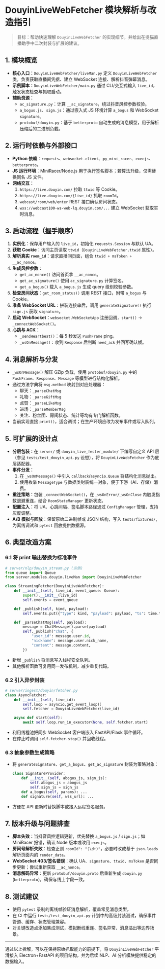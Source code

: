 # DouyinLiveWebFetcher 模块解析与改造指引

> 目标：帮助快速理解 `DouyinLiveWebFetcher` 的实现细节，并给出在提猫直播助手中二次封装与扩展的建议。

## 1. 模块概览
- **核心入口**：`DouyinLiveWebFetcher/liveMan.py` 定义 `DouyinLiveWebFetcher` 类，负责获取直播间凭据、建立 WebSocket 连接、解析抖音弹幕消息。
- **示例脚本**：`DouyinLiveWebFetcher/main.py` 通过 CLI/交互式输入 `live_id`，触发状态检查与抓取启动。
- **辅助资源**：
  - `ac_signature.py`：计算 `__ac_signature`，绕过抖音风控参数校验。
  - `a_bogus.js`、`sign.js`：通过嵌入式 JS 环境计算 `a_bogus` 和 WebSocket `signature`。
  - `protobuf/douyin.py`：基于 `betterproto` 自动生成的消息模型，用于解析压缩后的二进制负载。

## 2. 运行时依赖与外部接口
- **Python 依赖**：`requests`、`websocket-client`、`py_mini_racer`、`execjs`、`betterproto`。
- **JS 运行环境**：MiniRacer/Node.js 用于执行签名脚本；若算法升级，仅需替换同名 JS 文件。
- **网络交互**：
  1. `https://live.douyin.com/` 拉取 `ttwid` 等 Cookie。
  2. `https://live.douyin.com/{live_id}` 抓取 `roomId`。
  3. `webcast/room/web/enter` REST 接口确认房间状态。
  4. `wss://webcast100-ws-web-lq.douyin.com/...` 建立 WebSocket 获取实时消息。

## 3. 启动流程（握手顺序）
1. **实例化**：保存用户输入的 `live_id`，初始化 `requests.Session` 与默认 UA。
2. **获取 Cookie**：访问主页读取 `ttwid`（`DouyinLiveWebFetcher.ttwid` 属性）。
3. **解析真实 `room_id`**：请求直播间页面，组合 `ttwid + msToken + __ac_nonce`。
4. **生成风控参数**：
   - `get_ac_nonce()` 访问首页拿 `__ac_nonce`。
   - `get_ac_signature()` 使用 `ac_signature.py` 计算签名。
   - `get_a_bogus()` 载入 `a_bogus.js` 生成 query 级别校验参数。
5. **检查房间状态**：`get_room_status()` 调用 REST 接口，附带 `a_bogus` 与 Cookie。
6. **准备 WebSocket URL**：拼装连接串后，调用 `generateSignature()` 执行 `sign.js` 获取 `signature`。
7. **启动 WebSocket**：`websocket.WebSocketApp` 注册回调，`start()` -> `_connectWebSocket()`。
8. **心跳与 ACK**：
   - `_sendHeartbeat()`：每 5 秒发送 `PushFrame` ping。
   - `_wsOnMessage()`：收到 `Response` 后判断 `need_ack` 并回写确认帧。

## 4. 消息解析与分发
- `_wsOnMessage()` 解压 GZip 负载，使用 `protobuf/douyin.py` 中的 `PushFrame`、`Response`、`Message` 等模型进行结构化解析。
- 通过方法字典将 `msg.method` 映射到对应处理器：
  - 聊天：`_parseChatMsg`
  - 礼物：`_parseGiftMsg`
  - 点赞：`_parseLikeMsg`
  - 进场：`_parseMemberMsg`
  - 关注、粉丝团、房间状态、统计等均有专门解析函数。
- 当前实现直接 `print()`，适合调试；在生产环境应改为发布事件或写入队列。

## 5. 可扩展的设计点
- **分层包装**：在 `server/` 或 `douyin_live_fecter_module/` 下编写自定义 API 层（参见 `tests/test_douyin_api.py` 设想），将 `DouyinLiveWebFetcher` 作为底层适配器。
- **事件分发**：
  1. 在 `_wsOnMessage()` 中引入 `callback`/`asyncio.Queue` 将结构化消息抛出。
  2. 使用枚举 `MessageType` 与数据类封装统一对象，便于下游（AI、存储）消费。
- **重连策略**：包装 `_connectWebSocket()`，在 `_wsOnError/_wsOnClose` 内触发指数退避重连，结合 `RoomStateManager` 更新状态。
- **配置注入**：将 UA、心跳间隔、签名脚本路径通过 `ConfigManager` 管理，支持灰度调整。
- **A/B 模拟与回放**：保留原始二进制帧或 JSON 结构，写入 `tests/fixtures/`，为离线调试和 `pytest` 回放提供数据源。

## 6. 典型改造方案
### 6.1 将 print 输出替换为标准事件
```python
# server/nlp/douyin_stream.py (示例)
from queue import Queue
from server.modules.douyin.liveMan import DouyinLiveWebFetcher

class StreamingFetcher(DouyinLiveWebFetcher):
    def __init__(self, live_id, event_queue: Queue):
        super().__init__(live_id)
        self.events = event_queue

    def _publish(self, kind, payload):
        self.events.put({"type": kind, "payload": payload, "ts": time.time()})

    def _parseChatMsg(self, payload):
        message = ChatMessage().parse(payload)
        self._publish("chat", {
            "user_id": message.user.id,
            "nickname": message.user.nick_name,
            "content": message.content,
        })
```
- 新增 `_publish` 将消息写入线程安全队列。
- 其他解析函数可复用同一发布机制，减少重复代码。

### 6.2 引入异步封装
```python
# server/ingest/douyin/fetcher.py
class AsyncFetcher:
    def __init__(self, live_id):
        self.loop = asyncio.get_event_loop()
        self.fetcher = DouyinLiveWebFetcher(live_id)

    async def start(self):
        await self.loop.run_in_executor(None, self.fetcher.start)
```
- 利用线程池把同步 WebSocket 客户端嵌入 FastAPI/Flask 事件循环。
- 在停止时调用 `self.fetcher.stop()` 并回收线程。

### 6.3 抽象参数生成策略
- 将 `generateSignature`、`get_a_bogus`、`get_ac_signature` 封装为策略对象：
  ```python
  class SignatureProvider:
      def __init__(self, abogus_js, sign_js):
          self.abogus_js = abogus_js
          self.sign_js = sign_js
      def a_bogus(self, params): ...
      def signature(self, wss_url): ...
  ```
- 方便在 API 更新时替换脚本或接入远程签名服务。

## 7. 版本升级与问题排查
- **脚本失效**：当抖音风控逻辑更新，优先替换 `a_bogus.js` / `sign.js`；如 MiniRacer 报错，确认 Node 版本或改用 `execjs`。
- **房间号解析失败**：检查正则 `roomId": "(\d+)"`，必要时改成基于 `json.loads` 解析页面内的 `render_data`。
- **WebSocket 403/签名错误**：确认 UA、`signature`、`ttwid`、`msToken` 是否同步更新；尝试重新获取 `__ac_nonce`。
- **消息解码异常**：更新 `protobuf/douyin.proto` 后重新生成 `douyin.py` (`betterproto`)，确保与线上字段一致。

## 8. 测试建议
- 使用 `pytest` 录制的离线帧验证消息解析，覆盖常见消息类型。
- 在 CI 中运行 `tests/test_douyin_api.py` 计划中的高级封装测试，确保事件管道、缓存、状态管理兼容。
- 对关键改造点添加集成测试，模拟断线重连、签名异常、消息溢出等边界场景。

---
通过以上拆解，可以在保持原始抓取能力的前提下，将 `DouyinLiveWebFetcher` 平滑接入 Electron+FastAPI 的项目结构，并为后续 NLP、AI 分析模块提供稳定的数据输入。
